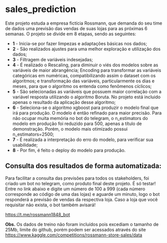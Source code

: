 # sales_prediction
Este projeto estuda a empresa fictícia Rossmann, que demanda do seu time de dados uma previsão das vendas de suas lojas para as próximas 6 semanas. O projeto se divide em 8 etapas, sendo as seguintes:

* **1** - Inicia-se por fazer limpezas e adaptações básicas nos dados;
* **2** - São realizados ajustes para uma melhor exploração e utilização dos dados; 
* **3** - Filtragem de variáveis indesejadas;
* **4** - É realizado o Rescaling, para diminuir o viés dos modelos sobre as variáveis de maior abrangência; Encoding para transformar as variáveis categóricas em numéricas, compatibilizando assim o dataset com os algoritmos; e transformação das variáveis, particularmente os dias e meses, para que o algoritmo os entenda como fenômenos cíclicos;
* **5** - São selecionadas as variáveis que possuem maior correlação com a variável resposta utilizando o algoritmo Boruta. No projeto está incluido apenas o resultado da aplicação desse algoritmo;
* **6** - Seleciona-se o algoritmo xgboost para produzir o modelo final que irá para produção. O modelo é então refinado para maior precisão. Para não ocupar muita memória no bot do telegram, o n_estimators do modelo em produção foi reduzido para 500, apenas a título de demonstração. Porém, o modelo mais otimizado possui n_estimators=2500;
* **7** - É realizada a interpretação do erro do modelo, para verificar sua usabilidade;
* **8** - Por fim, é feito o deploy do modelo para produção.

## Consulta dos resultados de forma automatizada:

Para facilitar a consulta das previsões para todos os stakeholders, foi criado um bot no telegram, como produto final deste projeto.
É só testar! Entre no link abaixo e digite um número de 100 a 999 (cada número corresponde ao código de uma das lojas) e aguarde um minuto, logo o bot responderá a previsão de vendas da respectiva loja. Caso a loja que você requisitar não exista, o bot também avisará!

https://t.me/rossmann1848_bot

**Obs.** Os dados de treino não foram incluídos pois excediam o tamanho de 25Mb, limite do github, porém podem ser acessados através do site https://www.kaggle.com/competitions/rossmann-store-sales/data
